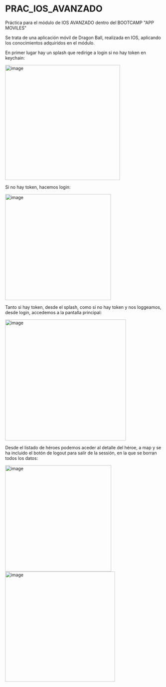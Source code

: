# PRAC_IOS_AVANZADO
Práctica para el módulo de IOS AVANZADO dentro del BOOTCAMP "APP MOVILES"

Se trata de una aplicación móvil de Dragon Ball, realizada en IOS, aplicando los conocimientos adquiridos en el módulo.

En primer lugar hay un splash que redirige a login si no hay token en keychain:

<img width="368" alt="image" src="https://github.com/inmiti/PRAC_IOS_AVANZADO/assets/118215654/4650e7c4-05d1-48d5-96f0-6f40b03da9db">

Si no hay token, hacemos login:

<img width="339" alt="image" src="https://github.com/inmiti/PRAC_IOS_AVANZADO/assets/118215654/1944be0b-d614-449d-9099-e3c2d626dd11">

Tanto si hay token, desde el splash, como si no hay token y nos loggeamos, desde login, accedemos a la pantalla principal: 

<img width="387" alt="image" src="https://github.com/inmiti/PRAC_IOS_AVANZADO/assets/118215654/bf1fca2d-143b-4d09-88c9-b9746641953e">

Desde el listado de héroes podemos aceder al detalle del héroe, a map y se ha incluido el botón de logout para salir de la sessión, en la que se borran todos los datos:

<img width="340" alt="image" src="https://github.com/inmiti/PRAC_IOS_AVANZADO/assets/118215654/831b94c7-94a7-4978-b509-8cc7d9443a60">
<img width="352" alt="image" src="https://github.com/inmiti/PRAC_IOS_AVANZADO/assets/118215654/2a6be30a-363b-4c9e-89ac-89ea83d391da">


